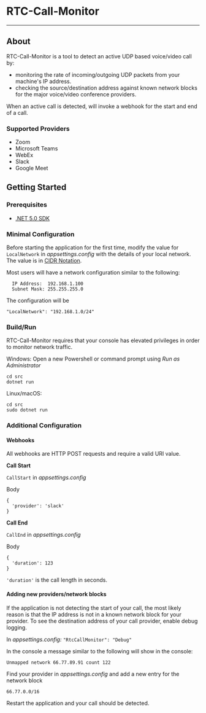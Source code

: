 # RTC-Call-Monitor
---
## About
RTC-Call-Monitor is a tool to detect an active UDP based voice/video call by:

* monitoring the rate of incoming/outgoing UDP packets from your machine's IP address.
* checking the source/destination address against known network blocks for the major voice/video conference providers.

When an active call is detected, will invoke a webhook for the start and end of a call.

### Supported Providers

- Zoom
- Microsoft Teams
- WebEx
- Slack
- Google Meet
  
## Getting Started

### Prerequisites

* [.NET 5.0 SDK](https://dotnet.microsoft.com/download/dotnet/5.0)

### Minimal Configuration
Before starting the application for the first time, modify the value for `LocalNetwork` in *appsettings.config* with the details of your local network.  The value is in [CIDR Notation](https://www.digitalocean.com/community/tutorials/understanding-ip-addresses-subnets-and-cidr-notation-for-networking). 

Most users will have a network configuration similar to the following:

```
  IP Address:  192.168.1.100
  Subnet Mask: 255.255.255.0
```
The configuration will be

`"LocalNetwork": "192.168.1.0/24"`

### Build/Run

RTC-Call-Monitor requires that your console has elevated privileges in order to monitor network traffic.

Windows: Open a new Powershell or command prompt using *Run as Administrator*
```
cd src
dotnet run
```

Linux/macOS:
```
cd src
sudo dotnet run
```

### Additional Configuration

#### Webhooks

All webhooks are HTTP POST requests and require a valid URI value.

**Call Start**

`CallStart` in *appsettings.config*

Body
```
{
  'provider': 'slack'
}
```

**Call End**

`CallEnd` in *appsettings.config*

Body
```
{
  'duration': 123
}
```
`'duration'` is the call length in seconds.

#### Adding new providers/network blocks

If the application is not detecting the start of your call, the most likely reason is that the IP address is not in a known network block for your provider.  To see the destination address of your call provider, enable debug logging.

In *appsettings.config:*
`"RtcCallMonitor": "Debug"`

In the console a message similar to the following will show in the console:

`Unmapped network 66.77.89.91 count 122`

Find your provider in *appsettings.config* and add a new entry for the network block

`66.77.0.0/16`

Restart the application and your call should be detected.

